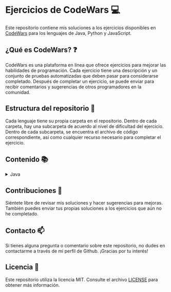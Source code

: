# Ejercicios de CodeWars :computer:

Este repositorio contiene mis soluciones a los ejercicios disponibles en [CodeWars](https://www.codewars.com) para los
lenguajes de Java, Python y JavaScript.

## ¿Qué es CodeWars? :question:

CodeWars es una plataforma en línea que ofrece ejercicios para mejorar las habilidades de programación. Cada ejercicio
tiene una descripción y un conjunto de pruebas automatizadas que deben pasar para considerarse completado. Después de
completar un ejercicio, se puede enviar para recibir comentarios y sugerencias de otros programadores en la comunidad.

## Estructura del repositorio :file_folder:

Cada lenguaje tiene su propia carpeta en el repositorio. Dentro de cada carpeta, hay una subcarpeta de acuerdo al nivel
de dificultad del ejercicio. Dentro de cada subcarpeta, se encuentra el archivo de código correspondiente, así como
cualquier recurso necesario para completar el ejercicio.

## Contenido :books:

<details>
  <summary>Java</summary>
  <ul>
    <details>
      <summary>8 kyu</summary>
      <ol type="1">
        <li><a href="/src/main/java/kyu8/Quadrant.java">Quadrants</a></li>
        <li><a href="/src/main/java/kyu8/QuarterOfTheYear.java">Quarter of the year</a></li>
        <li><a href="/src/main/java/kyu8/WolvesAndSheep.java">A wolf in sheep's clothing</a></li>
        <li><a href="/src/main/java/kyu8/TotalPoints.java">Total amount of points</a></li>
        <li><a href="/src/main/java/kyu8/Pillars.java">Pillars</a></li>
        <li><a href="/src/main/java/kyu8/TwiceAsOld.java">Twice as old</a></li>
        <li><a href="/src/main/java/kyu8/SumOfDifferencesInArray.java">Sum of differences in array</a></li>
        <li><a href="/src/main/java/kyu8/JustCountSheep.java">If you can't sleep, just count sheep!!</a></li>
        <li><a href="/src/main/java/kyu8/AreaOrPerimeter.java">Area or Perimeter</a></li>
        <li><a href="/src/main/java/kyu8/CatYearsDogYears.java">Cat years, Dog years</a></li>
        <li><a href="/src/main/java/kyu8/ReversedSequence.java">Reversed sequence</a></li>
        <li><a href="/src/main/java/kyu8/TheFeastOfManyBeasts.java">The Feast of Many Beasts</a></li>
        <li><a href="/src/main/java/kyu8/MultiplicationTableForNumber.java">Multiplication table for number</a></li>
        <li><a href="/src/main/java/kyu8/DayOfWeek.java">Return the day</a></li>
        <li><a href="/src/main/java/kyu8/CenturyFromYear.java">Century From Year</a></li>
        <li><a href="/src/main/java/kyu8/SimpleMultiplication.java">Simple multiplication</a></li>
        <li><a href="/src/main/java/kyu8/SortMyTextbooks.java">Sort My Textbooks</a></li>
        <li><a href="/src/main/java/kyu8/InvertValues.java">Invert values</a></li>
        <li><a href="/src/main/java/kyu8/WillThereBeEnoughSpace.java">Will there be enough space?</a></li>
        <li><a href="/src/main/java/kyu8/IsHeGonnaSurvive.java">Is he gonna survive?</a></li>
        <li><a href="/src/main/java/kyu8/SwitchItUp.java">Switch it Up!</a></li>
        <li><a href="/src/main/java/kyu8/FindThePosition.java">Find the position!</a></li>
        <li><a href="/src/main/java/kyu8/WillYouMakeIt.java">Will you make it?</a></li>
        <li><a href="/src/main/java/kyu8/ArrayPlusArray.java">Array plus array</a></li>
        <li><a href="/src/main/java/kyu8/AllStarCodeChallenge.java">All Star Code Challenge </a></li>
        <li><a href="/src/main/java/kyu8/TrafficLights.java">Traffic light</a></li>
        <li><a href="/src/main/java/kyu8/ReduceButGrow.java">Reduce but Grow</a></li>
        <li><a href="/src/main/java/kyu8/SumMixedArray.java">Sum Mixed Array</a></li>
        <li><a href="/src/main/java/kyu8/RemoveStringSpaces.java">Remove String Spaces</a></li>
        <li><a href="/src/main/java/kyu8/ConvertAStringToAnArray.java">Convert a string to an array</a></li>
        <li><a href="/src/main/java/kyu8/CalculateAverage.java">Calculate average</a></li>
        <li><a href="/src/main/java/kyu8/StringRepeat.java">String repeat</a></li>
        <li><a href="/src/main/java/kyu8/MakeUpperCase.java">Make UpperCase</a></li>
        <li><a href="/src/main/java/kyu8/LostWithoutAMap.java">Lost Without a Map</a></li>
        <li><a href="/src/main/java/kyu8/FakeBinary.java">Fake Binary</a></li>
        <li><a href="/src/main/java/kyu8/AbbreviateATwoWordName.java">Abbreviate a Two Word Name</a></li>
        <li><a href="/src/main/java/kyu8/FindMaximumAndMinimumValuesOfAList.java">Find Maximum and Minimum Values of a List</a></li>
        <li><a href="/src/main/java/kyu8/SumOfPositive.java">Sum of positive</a></li>
        <li><a href="/src/main/java/kyu8/RemoveExclamationMarks.java">Remove exclamation marks</a></li>
        <li><a href="/src/main/java/kyu8/YouOnlyNeedOne.java">You only need one</a></li>
        <li><a href="/src/main/java/kyu8/BasicMathematicalOperations.java">Basic Mathematical Operations</a></li>
        <li><a href="/src/main/java/kyu8/NoZerosForHeros.java">No zeros for heros</a></li>
        <li><a href="/src/main/java/kyu8/OppositeNumber.java">Opposite number</a></li>
        <li><a href="/src/main/java/kyu8/DoubleChar.java">Double Char</a></li>
        <li><a href="/src/main/java/kyu8/CountTheMonkeys.java">Count the Monkeys!</a></li>
        <li><a href="/src/main/java/kyu8/RemoveFirstAndLastCharacter.java">Remove First and Last Character</a></li>
        <li><a href="/src/main/java/kyu8/SumWithoutHighestAndLowestNumber.java">Sum without highest and lowest number</a></li>
        <li><a href="/src/main/java/kyu8/CountOfPositivesSumOfNegatives.java">Count of positives / sum of negatives</a></li>
        <li><a href="/src/main/java/kyu8/DidSheSayHallo.java">Did she say hallo?</a></li>
        <li><a href="/src/main/java/kyu8/MessiGoalsFunction.java">Grasshopper - Messi goals function</a></li>
        <li><a href="/src/main/java/kyu8/HowGoodAreYouReally.java">How good are you really?</a></li>
        <li><a href="/src/main/java/kyu8/FilteringEvenNumbers.java">Filtering even numbers (Bug Fixes)</a></li>
        <li><a href="/src/main/java/kyu8/GrasshopperSummation.java">Grasshopper - Summation</a></li>
        <li><a href="/src/main/java/kyu8/GrasshopperBasicFunctionFixer.java">Grasshopper - Basic Function Fixer</a></li>
        <li><a href="/src/main/java/kyu8/GrasshopperMessiGoals.java">Grasshopper - Messi Goals</a></li>
        <li><a href="/src/main/java/kyu8/GrasshopperDebugSayHello.java">Grasshopper - Debug sayHello</a></li>
        <li><a href="/src/main/java/kyu8/ThirdAngleOfATriangle.java">Third Angle of a Triangle</a></li>
        <li><a href="/src/main/java/kyu8/PythagoreanTriple.java">Pythagorean Triple</a></li>
        <li><a href="/src/main/java/kyu8/GrasshopperGradeBook.java">Grasshopper - Grade book</a></li>
        <li><a href="/src/main/java/kyu8/AlternatingCase.java">Alternating Case</a></li>
        <li><a href="/src/main/java/kyu8/ClassicHelloWorld.java">Classic Hello World</a></li>
        <li><a href="/src/main/java/kyu8/ReversedStrings.java">Reversed Strings</a></li>
        <li><a href="/src/main/java/kyu8/ConvertANumberToAString.java">Convert a Number to a String</a></li>
        <li><a href="/src/main/java/kyu8/ConvertAStringToANumber.java">Convert a String to a Number</a></li>
        <li><a href="/src/main/java/kyu8/GrasshopperPersonalizedMessage.java">Grasshopper - Personalized Message</a></li>
        <li><a href="/src/main/java/kyu8/ReturningStrings.java">Returning Strings</a></li>
        <li><a href="/src/main/java/kyu8/VowelRemover.java">Vowel remover</a></li>
        <li><a href="/src/main/java/kyu8/WelcomeToTheCity.java">Welcome to the City</a></li>
        <li><a href="/src/main/java/kyu8/AreYouPlayingBanjo.java">Are You Playing Banjo?</a></li>
        <li><a href="/src/main/java/kyu8/WellOfIdeasEasyVersion.java">Well of Ideas - Easy Version</a></li>
        <li><a href="/src/main/java/kyu8/TheWideMouthedFrog.java">The Wide-Mouthed frog!</a></li>
        <li><a href="/src/main/java/kyu8/SortAndStar.java">Sort and Star</a></li>
        <li><a href="/src/main/java/kyu8/CorrectTheMistakesOfTheCharacterRecognitionSoftware.java">Correct the mistakes of the character recognition software</a></li>
        <li><a href="/src/main/java/kyu8/ConvertABooleanToAString.java">Convert a Boolean to a String</a></li>
        <li><a href="/src/main/java/kyu8/SentenceSmash.java">Sentence Smash</a></li>
        <li><a href="/src/main/java/kyu8/DNAToRNAConversion.java">DNA to RNA Conversion</a></li>
        <li><a href="/src/main/java/kyu8/AStrangeTripToTheMarket.java">A Strange Trip to the Market</a></li>
        <li><a href="/src/main/java/kyu8/RemoveTheTime.java">Remove the time</a></li>
        <li><a href="/src/main/java/kyu8/ArrayMean.java">Grasshopper - Array Mean</a></li>
        <li><a href="/src/main/java/kyu8/SquareNSum.java">Square(n) Sum</a></li>
        <li><a href="/src/main/java/kyu8/LarioAndMuigiPipeProblem.java">Lario and Muigi Pipe Problem</a></li>
        <li><a href="/src/main/java/kyu8/DuckDuckGoose.java">Duck Duck Goose</a></li>
        <li><a href="/src/main/java/kyu8/RemovingElements.java">Removing Elements</a></li>
        <li><a href="/src/main/java/kyu8/VolumeOfACuboid.java">Volume of a Cuboid</a></li>
        <li><a href="/src/main/java/kyu8/SurfaceAreaAndVolumeOfABox.java">Surface Area and Volume of a Box</a></li>
        <li><a href="/src/main/java/kyu8/TheTernaryOperator.java">The Ternary Operator</a></li>
        <li><a href="/src/main/java/kyu8/NameMe.java">This is a problem</a></li>
        <li><a href="/src/main/java/kyu8/SaleHotdogs.java">if..else and ternary operator</a></li>
        <li><a href="/src/main/java/kyu8/BlueAndRedMarbles.java">Blue and red marbles</a></li>
        <li><a href="/src/main/java/kyu8/AreaOfASquare.java">Area of a Square</a></li>
        <li><a href="/src/main/java/kyu8/SquashTheBugsNotThedogs.java">Squash the bugs, not the dogs!</a></li>
        <li><a href="/src/main/java/kyu8/SumSmallNumbers.java">A + B</a></li>
        <li><a href="/src/main/java/kyu8/Multiply.java">Multiply</a></li>
        <li><a href="/src/main/java/kyu8/Swapper.java">Swap Values</a></li>
        <li><a href="/src/main/java/kyu8/HowDoICompareNumbers.java">How do I compare numbers?</a></li>
        <li><a href="/src/main/java/kyu8/IsItADigit.java">is it a digit?</a></li>
        <li><a href="/src/main/java/kyu8/SimpleValidationOfAUsernameWithRegex.java">Simple validation of a username with regex</a></li>
        <li><a href="/src/main/java/kyu8/EvenOrOdd.java">Even or Odd</a></li>
        <li><a href="/src/main/java/kyu8/KeepHydrated.java">Keep Hydrated!</a></li>
        <li><a href="/src/main/java/kyu8/CheckForFactor.java">Check for factor</a></li>
        <li><a href="/src/main/java/kyu8/DutyFree.java">Duty Free</a></li>
        <li><a href="/src/main/java/kyu8/PowersOfTwo.java">Powers of 2</a></li>
        <li><a href="/src/main/java/kyu8/IsYourPeriodLate.java">Is your period late?</a></li>
        <li><a href="/src/main/java/kyu8/Ship.java">Object Oriented Piracy</a></li>
        <li><a href="/src/main/java/kyu8/Ghost.java">Color Ghost</a></li>
        <li><a href="/src/main/java/kyu8/God.java">Basic subclasses - Adam and Eve</a></li>
        <li><a href="/src/main/java/kyu8/Cube.java">Playing with cubes I</a></li>
        <li><a href="/src/main/java/kyu8/HQ.java">HQ9+</a></li>
        <li><a href="/src/main/java/kyu8/DifferenceOfVolumesOfCuboids.java">Difference of Volumes of Cuboids</a></li>
        <li><a href="/src/main/java/kyu8/ReplaceAllVowelToExclamationMarkInTheSentence.java">Replace all vowel to exclamation mark in the sentence</a></li>
        <li><a href="/src/main/java/kyu8/IsItEven.java">Is it even?</a></li>
        <li><a href="/src/main/java/kyu8/CalculateBMI.java">Calculate BMI</a></li>
        <li><a href="/src/main/java/kyu8/LeonardoDicaprioAndOscars.java">Leonardo Dicaprio and Oscars</a></li>
        <li><a href="/src/main/java/kyu8/ReturnNegative.java">Return Negative</a></li>
        <li><a href="/src/main/java/kyu8/SchoolPaperwork.java">School Paperwork</a></li>
        <li><a href="/src/main/java/kyu8/Cockroach.java">Cockroach</a></li>
        <li><a href="/src/main/java/kyu8/FormattingDecimalPlaces.java">Formatting decimal places</a></li>
        <li><a href="/src/main/java/kyu8/ParseNiceIntFromCharProblem.java">Parse nice int from char problem</a></li>
        <li><a href="/src/main/java/kyu8/SumOfMultiples.java">Sum of Multiples</a></li>
        <li><a href="/src/main/java/kyu8/SumOfMultiples.java">Rock Paper Scissors!</a></li>
        <li><a href="/src/main/java/kyu8/HelloWorld.java">Hello World</a></li>
        <li><a href="/src/main/java/kyu8/SquaringAnArgument.java">Squaring an argument</a></li>
        <li><a href="/src/main/java/kyu8/SleighAuthentication.java">Sleigh Authentication</a></li>
        <li><a href="/src/main/java/kyu8/KataExampleTwist.java">Kata Example Twist</a></li>
        <li><a href="/src/main/java/kyu8/ConvertBooleanValuesToStringsYesOrNo.java">Convert boolean values to strings Yes or No</a></li>
        <li><a href="/src/main/java/kyu8/SumArrays.java">Sum Arrays</a></li>
        <li><a href="/src/main/java/kyu8/YouCannotCodeUnderPressure.java">You Can't Code Under Pressure</a></li>
        <li><a href="/src/main/java/kyu8/TakeTheFirstNElements.java">Take the First N Elements</a></li>
        <li><a href="/src/main/java/kyu8/TrueForAll.java">True for All</a></li>
        <li><a href="/src/main/java/kyu8/Plural.java">Plural</a></li>
        <li><a href="/src/main/java/kyu8/OppositesAttract.java">Opposites Attract</a></li>
        <li><a href="/src/main/java/kyu8/CountingSheep.java">Counting sheep</a></li>
        <li><a href="/src/main/java/kyu8/ConvertNumberToReversedArrayOfDigits.java">Convert number to reversed array of digits</a></li>
        <li><a href="/src/main/java/kyu8/FindTheSmallestIntegerInTheArray.java">Find the smallest integer in the array</a></li>
        <li><a href="/src/main/java/kyu8/GetCharacterFromASCIIValue.java">get character from ASCII Value</a></li>
        <li><a href="/src/main/java/kyu8/WhatIsBetween.java">What is between?</a></li>
        <li><a href="/src/main/java/kyu8/MergingSortedIntegerArrays.java">Merging sorted integer arrays (without duplicates)</a></li>
        <li><a href="/src/main/java/kyu8/CountByX.java">Count by X</a></li>
        <li><a href="/src/main/java/kyu8/TerminalGameMoveFunction.java">Terminal game move function</a></li>
        <li><a href="/src/main/java/kyu8/Welcome.java">Welcome</a></li>
        <li><a href="/src/main/java/kyu8/PrintingArrayElementsWithCommaDelimiters.java">Printing Array elements with Comma delimiters</a></li>
        <li><a href="/src/main/java/kyu8/RemoveNExclamationMarksInTheSentenceFromLeftToRight.java">Remove n exclamation marks in the sentence from left to right</a></li>
        <li><a href="/src/main/java/kyu8/MultipleOfIndex.java">Multiple of index</a></li>
        <li><a href="/src/main/java/kyu8/SetAlarm.java">Set Alarm</a></li>
        <li><a href="/src/main/java/kyu8/ANeedleInTheHaystack.java">A Needle in the Haystack</a></li>
        <li><a href="/src/main/java/kyu8/XOR.java">Exclusive "or" (xor) Logical Operator</a></li>
        <li><a href="/src/main/java/kyu8/FindTheFirstNonConsecutiveNumber.java">Find the first non-consecutive number</a></li>
        <li><a href="/src/main/java/kyu8/Clock.java">Clock</a></li>
        <li><a href="/src/main/java/kyu8/FuelCalculatorTotalCost.java">Fuel Calculator: Total Cost</a></li>
        <li><a href="/src/main/java/kyu8/StringTemplates.java">String Templates</a></li>
        <li><a href="/src/main/java/kyu8/ReversedWords.java">Reversed Words</a></li>
        <li><a href="/src/main/java/kyu8/KeepUpTheHoop.java">Keep up the hoop</a></li>
        <li><a href="/src/main/java/kyu8/TipCalculator.java">Tip Calculator</a></li>
        <li><a href="/src/main/java/kyu8/IsItANumber.java">Is it a number?</a></li>
        <li><a href="/src/main/java/kyu8/StringyStrings.java">Stringy Strings</a></li>
        <li><a href="/src/main/java/kyu8/ILoveYouALittleALotPassionatelyNotAtAll.java">I love you, a little , a lot, passionately ... not at all</a></li>
        <li><a href="/src/main/java/kyu8/GetTheMeanOfAnArray.java">Get the mean of an array</a></li>
        <li><a href="/src/main/java/kyu8/MyHeadIsAtTheWrongEnd.java">My head is at the wrong end!</a></li>
        <li><a href="/src/main/java/kyu8/UnfinishedLoop.java">Unfinished Loop</a></li>
        <li><a href="/src/main/java/kyu8/JennysSecretMessage.java">Jenny's secret message</a></li>
        <li><a href="/src/main/java/kyu8/PushAnObjectIntoArray.java">Push a hash/an object into array</a></li>
        <li><a href="/src/main/java/kyu8/BasicVariableAssignment.java">Basic variable assignment</a></li>
        <li><a href="/src/main/java/kyu8/DoIGetABonus.java">Do I get a bonus?</a></li>
        <li><a href="/src/main/java/kyu8/IsNDivisibleByXAndY.java">Is n divisible by x and y?</a></li>
        <li><a href="/src/main/java/kyu8/UnexpectedParsing.java">Unexpected parsing</a></li>
        <li><a href="/src/main/java/kyu8/CountOddNumbersBelowN.java">Count Odd Numbers below n</a></li>
        <li><a href="/src/main/java/kyu8/GetNthEvenNumber.java">Get Nth Even Number</a></li>
        <li><a href="/src/main/java/kyu8/StaticElectrickery.java">Static electrickery</a></li>
        <li><a href="/src/main/java/kyu8/ReplaceAllDots.java">Replace all dots</a></li>
        <li><a href="/src/main/java/kyu8/GhostCode.java">Ghost code</a></li>
        <li><a href="/src/main/java/kyu8/HowManyStairsWillSuzukiClimbIn20Years.java">How many stairs will Suzuki climb in 20 years?</a></li>
        <li><a href="/src/main/java/kyu8/DebugCelsiusConverter.java">Debug Celsius Converter</a></li>
        <li><a href="/src/main/java/kyu8/TripleTrouble.java">Triple Trouble</a></li>
        <li><a href="/src/main/java/kyu8/MilesPerGallonToKilometersPerLiter.java">Miles per gallon to kilometers per liter</a></li>
        <li><a href="/src/main/java/kyu8/ToSquareOrNotToSquare.java">To square(root) or not to square(root)</a></li>
        <li><a href="/src/main/java/kyu8/FindNumbersWhichAreDivisibleByGivenNumber.java">Find numbers which are divisible by given number</a></li>
        <li><a href="/src/main/java/kyu8/IndexOfAnElementInAnArray.java">Index of an element in an array</a></li>
        <li><a href="/src/main/java/kyu8/EasyLogs.java">Easy logs</a></li>
        <li><a href="/src/main/java/kyu8/BinToDecimal.java">Bin to Decimal</a></li>
        <li><a href="/src/main/java/kyu8/HexToDecimal.java">Hex to Decimal</a></li>
        <li><a href="/src/main/java/kyu8/ConvertToBinary.java">Convert to Binary</a></li>
        <li><a href="/src/main/java/kyu8/SmallestUnusedID.java">Smallest unused ID</a></li>
        <li><a href="/src/main/java/kyu8/WilsonPrime.java">Wilson primes</a></li>
        <li><a href="/src/main/java/kyu8/CountingCharacters.java">Counting Characters</a></li>
        <li><a href="/src/main/java/kyu8/NameOnBillboard.java">Name on billboard</a></li>
        <li><a href="/src/main/java/kyu8/AgeRangeCompatibilityEquation.java">Age Range Compatibility Equation</a></li>
        <li><a href="/src/main/java/kyu8/FindMultiplesOfANumber.java">Find Multiples of a Number</a></li>
        <li><a href="/src/main/java/kyu8/FindTheIntegral.java">Find the Integral</a></li>
        <li><a href="/src/main/java/kyu8/FindTheSlope.java">Find the Slope</a></li>
        <li><a href="/src/main/java/kyu8/TransportationOnVacation.java">Transportation on vacation</a></li>
        <li><a href="/src/main/java/kyu8/Polygon.java">Circles in Polygons</a></li>
        <li><a href="/src/main/java/kyu8/CompareWithinMargin.java">Compare within margin</a></li>
        <li><a href="/src/main/java/kyu8/HowOldWillIBeIn2099.java">How old will I be in 2099?</a></li>
        <li><a href="/src/main/java/kyu8/DetermineOffspringSexBasedOnGenesXXAndXYChromosomes.java">Determine offspring sex based on genes XX and XY chromosomes</a></li>
        <li><a href="/src/main/java/kyu8/LocalizeTheBarycenterOfATriangle.java">Localize The Barycenter of a Triangle</a></li>
        <li><a href="/src/main/java/kyu8/NeverVisitA.java">Never visit a</a></li>
        <li><a href="/src/main/java/kyu8/PointsOfReflection.java">Points of Reflection</a></li>
        <li><a href="/src/main/java/kyu8/CollatzConjecture.java">Collatz Conjecture</a></li>
        <li><a href="/src/main/java/kyu8/FindNearestSquareNumber.java">Find Nearest square number</a></li>
        <li><a href="/src/main/java/kyu8/GetPlanetNameByID.java">Get Planet Name By ID</a></li>
        <li><a href="/src/main/java/kyu8/SharkPontoon.java">Shark Pontoon</a></li>
        <li><a href="/src/main/java/kyu8/GravityFlip.java">Gravity Flip</a></li>
        <li><a href="/src/main/java/kyu8/UpAndDownTheStringGrows.java">Up and down, the string grows</a></li>
        <li><a href="/src/main/java/kyu8/Codewarrior.java">Codewarrior</a></li>
        <li><a href="/src/main/java/kyu8/StringCombiner.java">Grasshopper - Combine strings</a></li>
        <li><a href="/src/main/java/kyu8/RemoveDuplicatesFromList.java">Remove duplicates from list</a></li>
        <li><a href="/src/main/java/kyu8/TerminalGameCombatFunction.java">Grasshopper - Terminal game combat function</a></li>
        <li><a href="/src/main/java/kyu8/Grader.java">Grader</a></li>
        <li><a href="/src/main/java/kyu8/RemoveAllExclamationMarksFromSentence.java">Remove all exclamation marks from sentence but ensure a exclamation mark at the end of string</a></li>
        <li><a href="/src/main/java/kyu8/MultiplyTheNumber.java">Multiply the number</a></li>
        <li><a href="/src/main/java/kyu8/StringCleaning.java">String cleaning</a></li>
        <li><a href="/src/main/java/kyu8/GrasshopperTerminalGame.java">Grasshopper - Terminal Game 1</a></li>
        <li><a href="/src/main/java/kyu8/Collinearity.java">Collinearity</a></li>
        <li><a href="/src/main/java/kyu8/CSVRepresentationOfArray.java">CSV representation of array</a></li>
        <li><a href="/src/main/java/kyu8/ShortLongShort.java">Short Long Short</a></li>
        <li><a href="/src/main/java/kyu8/TheIfFunction.java">The If Function</a></li>
        <li><a href="/src/main/java/kyu8/GenerateRangeOfIntegers.java">Generate Range Of Integers</a></li>
        <li><a href="/src/main/java/kyu8/IsTheStringUppercase.java">Is the String Uppercase</a></li>
        <li><a href="/src/main/java/kyu8/PriceOfMangoes.java">Price Of Mangoes</a></li>
        <li><a href="/src/main/java/kyu8/StudentsFinalGrade.java">Students Final Grade</a></li>
        <li><a href="/src/main/java/kyu8/FloatingPointComparison.java">Floating point comparison</a></li>
        <li><a href="/src/main/java/kyu8/FindOutWhetherTheShapeIsACube.java">Find Out Whether The Shape Is A Cube</a></li>
        <li><a href="/src/main/java/kyu8/PlayingWithCubesII.java">Playing With Cubes II</a></li>
        <li><a href="/src/main/java/kyu8/ClosestElevator.java">Closest Elevator</a></li>
        <li><a href="/src/main/java/kyu8/ExpressionsMatter.java">Expressions Matter</a></li>
        <li><a href="/src/main/java/kyu8/FindTheForceOfGravityBetweenTwoObjects.java">Find The Force Of Gravity Between Two Objects</a></li>
        <li><a href="/src/main/java/kyu8/AddLength.java">Add Length</a></li>
        <li><a href="/src/main/java/kyu8/IfElseSyntaxDebug.java">Grasshopper - If/else syntax debug</a></li>
        <li><a href="/src/main/java/kyu8/DrawStairs.java">Draw Stairs</a></li>
        <li><a href="/src/main/java/kyu8/DrinkAbout.java">Drink About</a></li>
        <li><a href="/src/main/java/kyu8/MakingSixToast.java">BASIC: Making Six Toast</a></li>
        <li><a href="/src/main/java/kyu8/SumTheStrings.java">Sum The Strings</a></li>
        <li><a href="/src/main/java/kyu8/UsdCny.java">USD CNY</a></li>
      </ol>
    </details>
    <details>
      <summary>7 kyu</summary>
      <ol type="1">
        <li><a href="/src/main/java/kyu7/DotCalculator.java">Dot Calculator</a></li>
        <li><a href="/src/main/java/kyu7/Last.java">Last</a></li>
        <li><a href="/src/main/java/kyu7/FunWithListsLength.java">Fun with lists: length</a></li>
        <li><a href="/src/main/java/kyu7/UnluckyDays.java">Unlucky Days</a></li>
        <li><a href="/src/main/java/kyu7/LeapYears.java">Leap Years</a></li>
        <li><a href="/src/main/java/kyu7/AgeIndays.java">Age in days</a></li>
        <li><a href="/src/main/java/kyu7/SumOfOddNumbers.java">Sum of odd numbers</a></li>
        <li><a href="/src/main/java/kyu7/SortArrays.java">Sort arrays</a></li>
        <li><a href="/src/main/java/kyu7/SortTheGiftCode.java">Sort the Gift Code</a></li>
        <li><a href="/src/main/java/kyu7/WithoutTheLetterE.java">Without the letter E</a></li>
        <li><a href="/src/main/java/kyu7/GetTheMiddleCharacter.java">Get the Middle Character</a></li>
        <li><a href="/src/main/java/kyu7/Ch4113ng3.java">Ch4113ng3</a></li>
        <li><a href="/src/main/java/kyu7/RemoveDuplicateWords.java">Remove duplicate words</a></li>
        <li><a href="/src/main/java/kyu7/FindTheIndexOfTheSecondOccurrenceOfALetterInAString.java">Find the index of the second occurrence of a letter in a string</a></li>
        <li><a href="/src/main/java/kyu7/SimpleRemoveDuplicates.java">Simple remove duplicates</a></li>
        <li><a href="/src/main/java/kyu7/SortedYesNoHow.java">Sorted? yes? no? how?</a></li>
        <li><a href="/src/main/java/kyu7/OddEvenStringSort.java">Odd-Even String Sort</a></li>
        <li><a href="/src/main/java/kyu7/HowManyArguments.java">How many arguments</a></li>
        <li><a href="/src/main/java/kyu7/LengthAndTwoValues.java">Length and two values</a></li>
        <li><a href="/src/main/java/kyu7/Null.java">Null</a></li>
        <li><a href="/src/main/java/kyu7/LastSurvivor.java">Last Survivor</a></li>
        <li><a href="/src/main/java/kyu7/DoubleValueEveryNextCall.java">Double value every next call</a></li>
        <li><a href="/src/main/java/kyu7/FourSeven.java">Four/Seven</a></li>
        <li><a href="/src/main/java/kyu7/MaxMinArrays.java">Max-min arrays</a></li>
        <li><a href="/src/main/java/kyu7/IsItNegativeZero.java">Is It Negative Zero</a></li>
        <li><a href="/src/main/java/kyu7/PlusMinusCount.java">Plus - minus - plus - plus - ... - Count</a></li>
        <li><a href="/src/main/java/kyu7/SimpleLetterRemoval.java">Simple letter removal</a></li>
        <li><a href="/src/main/java/kyu7/SimpleStringReversal.java">Simple string reversal</a></li>
        <li><a href="/src/main/java/kyu7/PredictYourAge.java">Predict your age</a></li>
        <li><a href="/src/main/java/kyu7/RemoveConsecutiveDuplicateWords.java">Remove consecutive duplicate words</a></li>
        <li><a href="/src/main/java/kyu7/FixStringCase.java">Fix string case</a></li>
        <li><a href="/src/main/java/kyu7/SingleDigit.java">Single digit</a></li>
        <li><a href="/src/main/java/kyu7/ResponsibleDrinking.java">Responsible Drinking</a></li>
        <li><a href="/src/main/java/kyu7/Fixme1234.java">FIXME: 1, 2, 3, 4</a></li>
        <li><a href="/src/main/java/kyu7/AlternateCapitalization.java">Alternate capitalization</a></li>
        <li><a href="/src/main/java/kyu7/MostDigits.java">Most digits</a></li>
        <li><a href="/src/main/java/kyu7/CountConsonants.java">Count consonants</a></li>
        <li><a href="/src/main/java/kyu7/Covfefe.java">Covfefe</a></li>
        <li><a href="/src/main/java/kyu7/StringMerge.java">String Merge!</a></li>
        <li><a href="/src/main/java/kyu7/EliminateTheIntrudersBitManipulation.java">Eliminate the intruders! Bit manipulation</a></li>
        <li><a href="/src/main/java/kyu7/ReverseTheBitsInAnInteger.java">Reverse the bits in an integer</a></li>
        <li><a href="/src/main/java/kyu7/DeltaBits.java">Delta Bits</a></li>
        <li><a href="/src/main/java/kyu7/IsItAEightBitSignedNumber.java">is it a eight bit signed number?</a></li>
        <li><a href="/src/main/java/kyu7/LombokEncapsulation.java">Lombok Encapsulation</a></li>
        <li><a href="/src/main/java/kyu7/ConsecutiveLetters.java">Consecutive letters</a></li>
        <li><a href="/src/main/java/kyu7/CheckThreeAndTwo.java">Check three and two</a></li>
        <li><a href="/src/main/java/kyu7/FormTheMinimum.java">Form The Minimum</a></li>
        <li><a href="/src/main/java/kyu7/SortingTheOddway.java">Sorting the Odd way!</a></li>
        <li><a href="/src/main/java/kyu7/InspiringStrings.java">Inspiring Strings</a></li>
        <li><a href="/src/main/java/kyu7/DisagreeableAscii.java">Disagreeable ascii</a></li>
        <li><a href="/src/main/java/kyu7/FilterTheNumber.java">Filter the number</a></li>
        <li><a href="/src/main/java/kyu7/Switcheroo.java">Switcheroo</a></li>
        <li><a href="/src/main/java/kyu7/SplitInParts.java">Split In Parts</a></li>
        <li><a href="/src/main/java/kyu7/GreetMe.java">Greet Me</a></li>
        <li><a href="/src/main/java/kyu7/VowelCount.java">Vowel Count</a></li>
        <li><a href="/src/main/java/kyu7/HighestAndLowest.java">Highest and Lowest</a></li>
        <li><a href="/src/main/java/kyu7/AlphabetWar.java">Alphabet war</a></li>
        <li><a href="/src/main/java/kyu7/InsertDashes.java">Insert dashes</a></li>
        <li><a href="/src/main/java/kyu7/ReverseWords.java">Reverse words</a></li>
        <li><a href="/src/main/java/kyu7/CaffeineScript.java">Caffeine Script</a></li>
        <li><a href="/src/main/java/kyu7/KeypadHorror.java">Keypad horror</a></li>
        <li><a href="/src/main/java/kyu7/Backronym.java">makeBackronym</a></li>
        <li><a href="/src/main/java/kyu7/CharacterCounter.java">Character Counter</a></li>
        <li><a href="/src/main/java/kyu7/StringEndsWith.java">String ends with?</a></li>
        <li><a href="/src/main/java/kyu7/ShorterConcatReverseLonger.java">Shorter concat [reverse longer]</a></li>
        <li><a href="/src/main/java/kyu7/ScrabbleScore.java">Scrabble Score</a></li>
        <li><a href="/src/main/java/kyu7/ShiftLeft.java">Shift Left</a></li>
        <li><a href="/src/main/java/kyu7/BuildASquare.java">Build a square</a></li>
        <li><a href="/src/main/java/kyu7/SimpleStringCharacters.java">Simple string characters</a></li>
        <li><a href="/src/main/java/kyu7/PizzaPayments.java">Pizza Payments</a></li>
        <li><a href="/src/main/java/kyu7/IndexedCapitalization.java">Indexed capitalization</a></li>
        <li><a href="/src/main/java/kyu7/SurviveTheAttack.java">Survive the attack</a></li>
        <li><a href="/src/main/java/kyu7/AlphabeticalSequence.java">Alphabetical Sequence</a></li>
        <li><a href="/src/main/java/kyu7/HidePasswordFromJdbcUrl.java">Hide password from jdbc url</a></li>
        <li><a href="/src/main/java/kyu7/SumOfNumbersFrom0ToN.java">Sum of numbers from 0 to N</a></li>
        <li><a href="/src/main/java/kyu7/GetFullName.java">FIXME: Get Full Name</a></li>
        <li><a href="/src/main/java/kyu7/OddOrEven.java">Odd or Even?</a></li>
        <li><a href="/src/main/java/kyu7/WordValues.java">Word values</a></li>
        <li><a href="/src/main/java/kyu7/CatYearsDogYears.java">Cat Years, Dog Years (2)</a></li>
        <li><a href="/src/main/java/kyu7/Incrementer.java">Incrementer</a></li>
        <li><a href="/src/main/java/kyu7/SumOfCubes.java">Sum of Cubes</a></li>
        <li><a href="/src/main/java/kyu7/HoursToSeconds.java">FIXME: Hours to Seconds</a></li>
        <li><a href="/src/main/java/kyu7/ReverseLetter.java">Reverse Letter</a></li>
        <li><a href="/src/main/java/kyu7/DifferenceBetweenYears.java">Difference between years</a></li>
        <li><a href="/src/main/java/kyu7/ShortestWord.java">Shortest Word</a></li>
        <li><a href="/src/main/java/kyu7/SimpleBeadsCount.java">Simple beads count</a></li>
        <li><a href="/src/main/java/kyu7/TidyNumber.java">Tidy Number</a></li>
        <li><a href="/src/main/java/kyu7/SpecialNumber.java">Special Number</a></li>
        <li><a href="/src/main/java/kyu7/MeanVsMedian.java">Mean vs. Median</a></li>
        <li><a href="/src/main/java/kyu7/NumberOfDecimalDigits.java">Number of Decimal Digits</a></li>
        <li><a href="/src/main/java/kyu7/DebugSumOfDigitsOfANumber.java">Debug Sum of Digits of a Number</a></li>
        <li><a href="/src/main/java/kyu7/LetsSplitThisJoint.java">FIXME: Let's split this joint</a></li>
        <li><a href="/src/main/java/kyu7/DigitsExplosion.java">Digits explosion</a></li>
        <li><a href="/src/main/java/kyu7/TwoNumbersArePositive.java">Two numbers are positive</a></li>
        <li><a href="/src/main/java/kyu7/AnagramDetection.java">Anagram Detection</a></li>
        <li><a href="/src/main/java/kyu7/RemoveAllExclamationMarksFromTheEndOfWords.java">Remove all exclamation marks from the end of words</a></li>
        <li><a href="/src/main/java/kyu7/MoveAllExclamationMarksToTheEndOfTheSentence.java">Move all exclamation marks to the end of the sentence</a></li>
        <li><a href="/src/main/java/kyu7/SimpleEviternityNumbers.java">Simple eviternity numbers</a></li>
        <li><a href="/src/main/java/kyu7/Factorial.java">Factorial</a></li>
        <li><a href="/src/main/java/kyu7/FindMinAndMax.java">Find min and max</a></li>
        <li><a href="/src/main/java/kyu7/DescribeAList.java">Describe a list</a></li>
        <li><a href="/src/main/java/kyu7/AlternateCase.java">Alternate case</a></li>
        <li><a href="/src/main/java/kyu7/SumAListButIgnoreAnyDuplicates.java">Sum a list but ignore any duplicates</a></li>
        <li><a href="/src/main/java/kyu7/Fibonacci.java">Fibonacci</a></li>
        <li><a href="/src/main/java/kyu7/Vaporcode.java">Vaporcode</a></li>
        <li><a href="/src/main/java/kyu7/TheOfficeOneOuted.java">The Office I - Outed</a></li>
        <li><a href="/src/main/java/kyu7/RockPaperScissorsLizardSpock.java">Rock Paper Scissors Lizard Spock</a></li>
        <li><a href="/src/main/java/kyu7/OrderedCountOfCharacters.java">Ordered Count of Characters</a></li>
        <li><a href="/src/main/java/kyu7/Song.java">What a "Classy" Song</a></li>
        <li><a href="/src/main/java/kyu7/Block.java">Building Blocks</a></li>
        <li><a href="/src/main/java/kyu7/Spacify.java">Spacify</a></li>
        <li><a href="/src/main/java/kyu7/ToLeetSpeak.java">ToLeetSpeak</a></li>
        <li><a href="/src/main/java/kyu7/SmallEnoughBeginner.java">Small enough? - Beginner</a></li>
        <li><a href="/src/main/java/kyu7/GameInput.java">WASD Movement</a></li>
        <li><a href="/src/main/java/kyu7/RegexpBasicsIsItALetter.java">Regexp Basics - is it a letter?</a></li>
        <li><a href="/src/main/java/kyu7/RegexpBasicsIsItAVowel.java">Regexp Basics - is it a vowel?</a></li>
        <li><a href="/src/main/java/kyu7/HeronsFormula.java">Heron's formula</a></li>
        <li><a href="/src/main/java/kyu7/BumpsInTheRoad.java">Bumps in the Road</a></li>
        <li><a href="/src/main/java/kyu7/Dictionary.java">Interactive Dictionary</a></li>
        <li><a href="/src/main/java/kyu7/PaulsMisery.java">Paul's Misery</a></li>
        <li><a href="/src/main/java/kyu7/SelectiveFearOfnumbers.java">Selective fear of numbers</a></li>
        <li><a href="/src/main/java/kyu7/WhatIsTheFlag.java">What is the flag?</a></li>
        <li><a href="/src/main/java/kyu7/MathPow.java">Math.pow?</a></li>
        <li><a href="/src/main/java/kyu7/PrinterErrors.java">Printer Errors</a></li>
        <li><a href="/src/main/java/kyu7/LuckyNumber.java">Lucky number</a></li>
        <li><a href="/src/main/java/kyu7/SquareEveryDigit.java">Square Every Digit</a></li>
        <li><a href="/src/main/java/kyu7/BasicCalculator.java">Basic Calculator</a></li>
        <li><a href="/src/main/java/kyu7/RegexValidatePinCode.java">Regex validate PIN code</a></li>
        <li><a href="/src/main/java/kyu7/ListFiltering.java">List Filtering</a></li>
        <li><a href="/src/main/java/kyu7/CompleteThePatternOne.java">Complete The Pattern #1</a></li>
        <li><a href="/src/main/java/kyu7/CompleteThePatternTwo.java">Complete The Pattern #2</a></li>
        <li><a href="/src/main/java/kyu7/NumberStarLadder.java">Number-Star ladder</a></li>
        <li><a href="/src/main/java/kyu7/LostNumberInNumberSequence.java">Lost number in number sequence</a></li>
        <li><a href="/src/main/java/kyu7/WhereIsTHB.java">Where is THB?</a></li>
        <li><a href="/src/main/java/kyu7/ChangingLetters.java">Changing letters</a></li>
        <li><a href="/src/main/java/kyu7/LunarMathematicsAddition.java">Lunar Mathematics: Addition</a></li>
        <li><a href="/src/main/java/kyu7/RowWeights.java">Row Weights</a></li>
        <li><a href="/src/main/java/kyu7/DisariumNumber.java">Disarium Number</a></li>
        <li><a href="/src/main/java/kyu7/SumOfTwoIntegers.java">Sum of Two Integers</a></li>
        <li><a href="/src/main/java/kyu7/MovesTen.java">Move 10</a></li>
        <li><a href="/src/main/java/kyu7/RegexpBasicsParsingPrices.java">Regexp basics - parsing prices</a></li>
        <li><a href="/src/main/java/kyu7/FormattingDecimalPlacesOne.java">Formatting decimal places #1</a></li>
        <li><a href="/src/main/java/kyu7/MaximumLengthDifference.java">Maximum Length Difference</a></li>
        <li><a href="/src/main/java/kyu7/TwoToOne.java">Two to One</a></li>
        <li><a href="/src/main/java/kyu7/CalculateMeanAndConcatenateString.java">Calculate mean and concatenate string</a></li>
        <li><a href="/src/main/java/kyu7/ZebulansNightmare.java">Zebulans Nightmare</a></li>
        <li><a href="/src/main/java/kyu7/Quicksum.java">Quicksum</a></li>
        <li><a href="/src/main/java/kyu7/ValidSpacing.java">Valid Spacing</a></li>
        <li><a href="/src/main/java/kyu7/AntiString.java">ANTISTRING</a></li>
        <li><a href="/src/main/java/kyu7/SuitcasePacking.java">Suitcase packing</a></li>
        <li><a href="/src/main/java/kyu7/UniqueStringCharacters.java">Unique string characters</a></li>
        <li><a href="/src/main/java/kyu7/StantonMeasure.java">Stanton measure</a></li>
        <li><a href="/src/main/java/kyu7/PossibilitiesArray.java">Possibilities Array</a></li>
        <li><a href="/src/main/java/kyu7/HowLongShouldYouCookThisFor.java">How long should you cook this for?</a></li>
        <li><a href="/src/main/java/kyu7/DecimalDecomposition.java">Decimal decomposition</a></li>
        <li><a href="/src/main/java/kyu7/HowLongShouldYouCookThisFor.java">How long should you cook this for?</a></li>
        <li><a href="/src/main/java/kyu7/SumOfNumbers.java">Beginner Series #3 Sum of Numbers</a></li>
        <li><a href="/src/main/java/kyu7/BasicsGeneratorsOne.java">Basics - Generators #1</a></li>
        <li><a href="/src/main/java/kyu7/MultiplicationGeneratorsTwo.java">Multiplication - Generators #2</a></li>
        <li><a href="/src/main/java/kyu7/AutomorphicNumber.java">Automorphic Number</a></li>
        <li><a href="/src/main/java/kyu7/JumpingNumber.java">Jumping Number</a></li>
        <li><a href="/src/main/java/kyu7/FoldingYourWayToTheMoon.java">Folding your way to the moon</a></li>
        <li><a href="/src/main/java/kyu7/ConvertingFromBase10To16.java">Converting from base 10 to 16</a></li>
        <li><a href="/src/main/java/kyu7/GrowthOfAPopulation.java">Growth of a Population</a></li>
        <li><a href="/src/main/java/kyu7/VeryEvenNumbers.java">Very Even Numbers</a></li>
        <li><a href="/src/main/java/kyu7/LargeSum.java">Large sum</a></li>
        <li><a href="/src/main/java/kyu7/DisemvowelTrolls.java">Disemvowel Trolls</a></li>
        <li><a href="/src/main/java/kyu7/AlternateSquareSum.java">Alternate Square Sum</a></li>
        <li><a href="/src/main/java/kyu7/DescendingOrder.java">Descending Order</a></li>
        <li><a href="/src/main/java/kyu7/ExesAndOhs.java">Exes and Ohs</a></li>
        <li><a href="/src/main/java/kyu7/Isograms.java">Isograms</a></li>
        <li><a href="/src/main/java/kyu7/FactorialWithException.java">Factorial</a></li>
        <li><a href="/src/main/java/kyu7/OverflowingWithJoy.java">Overflowing with joy</a></li>
        <li><a href="/src/main/java/kyu7/NameArrayCapping.java">Name Array Capping</a></li>
        <li><a href="/src/main/java/kyu7/ChineseZodiac.java">Chinese Zodiac</a></li>
        <li><a href="/src/main/java/kyu7/IsThisATriangle.java">Is this a triangle?</a></li>
        <li><a href="/src/main/java/kyu7/JadenCasingStrings.java">Jaden Casing Strings</a></li>
        <li><a href="/src/main/java/kyu7/LargestElements.java">Largest Elements</a></li>
        <li><a href="/src/main/java/kyu7/BatmanQuotes.java">Batman Quotes</a></li>
        <li><a href="/src/main/java/kyu7/YouAreASquare.java">You're a square!</a></li>
        <li><a href="/src/main/java/kyu7/ReturnTheFirstMMultiplesOfN.java">Return the first M multiples of N</a></li>
        <li><a href="/src/main/java/kyu7/ReverseANumber.java">Reverse a Number</a></li>
        <li><a href="/src/main/java/kyu7/MaxDiffEasy.java">max diff - easy</a></li>
        <li><a href="/src/main/java/kyu7/AreaOfACircle.java">Area of a Circle</a></li>
        <li><a href="/src/main/java/kyu7/FunctionalAddition.java">Functional Addition</a></li>
        <li><a href="/src/main/java/kyu7/PowerOfTwo.java">Power of two</a></li>
        <li><a href="/src/main/java/kyu7/PowersOfI.java">Powers of i</a></li>
        <li><a href="/src/main/java/kyu7/SmallestValueOfAnArray.java">Smallest value of an array</a></li>
        <li><a href="/src/main/java/kyu7/MoneyMoneyMoney.java">Money, Money, Money</a></li>
        <li><a href="/src/main/java/kyu7/ArithmeticProgression.java">Arithmetic progression</a></li>
        <li><a href="/src/main/java/kyu7/ArithmeticSequence.java">Arithmetic Sequence!</a></li>
        <li><a href="/src/main/java/kyu7/CWars.java">C.Wars</a></li>
        <li><a href="/src/main/java/kyu7/DoubleEveryOther.java">Double Every Other</a></li>
        <li><a href="/src/main/java/kyu7/IsNDivisibleBy.java">Is n divisible by</a></li>
        <li><a href="/src/main/java/kyu7/HelpTheFruitGuy.java">Help the Fruit Guy</a></li>
        <li><a href="/src/main/java/kyu7/CompleteThePattern4.java">Complete The Pattern #4</a></li>
        <li><a href="/src/main/java/kyu7/CompoundArray.java">Compound Array</a></li>
        <li><a href="/src/main/java/kyu7/Pandemia.java">Pandemia</a></li>
        <li><a href="/src/main/java/kyu7/PartialWordSearching.java">Partial Word Searching</a></li>
        <li><a href="/src/main/java/kyu7/SantasNaughtyList.java">Santa's Naughty List</a></li>
        <li><a href="/src/main/java/kyu7/ScoringTests.java">Scoring Tests</a></li>
        <li><a href="/src/main/java/kyu7/ComplementaryDNA.java">Complementary DNA</a></li>
        <li><a href="/src/main/java/kyu7/ConvertTimeToString.java">Convert Time to String</a></li>
        <li><a href="/src/main/java/kyu7/SumOfTheFirstNthTermOfSeries.java">Sum of the first nth term of Series</a></li>
        <li><a href="/src/main/java/kyu7/Testing123.java">Testing 1-2-3</a></li>
        <li><a href="/src/main/java/kyu7/FromAToZ.java">From A to Z</a></li>
        <li><a href="/src/main/java/kyu7/GCDSum.java">GCD sum</a></li>
        <li><a href="/src/main/java/kyu7/SpeedLimit.java">Speed Limit</a></li>
        <li><a href="/src/main/java/kyu7/SimpleStringReversalII.java">Simple string reversal II</a></li>
        <li><a href="/src/main/java/kyu7/ExcelSheetColumnNumbers.java">Excel sheet column numbers</a></li>
        <li><a href="/src/main/java/kyu7/FillTheHardDiskDrive.java">Computer problem series #1: Fill the Hard Disk Drive</a></li>
        <li><a href="/src/main/java/kyu7/Supernatural.java">Supernatural</a></li>
        <li><a href="/src/main/java/kyu7/YouCantCodeUnderPressure2.java">You Can't Code Under Pressure #2</a></li>
        <li><a href="/src/main/java/kyu7/CountTheDivisorsOfANumber.java">Count the divisors of a number</a></li>
        <li><a href="/src/main/java/kyu7/TheAlphabetProduct.java">The alphabet product</a></li>
        <li><a href="/src/main/java/kyu7/SwappingCards.java">Swapping Cards</a></li>
        <li><a href="/src/main/java/kyu7/BasicSequencePractice.java">Basic Sequence Practice</a></li>
        <li><a href="/src/main/java/kyu7/BrokenSequence.java">Broken sequence</a></li>
        <li><a href="/src/main/java/kyu7/PrisonBreak.java">Prison Break</a></li>
        <li><a href="/src/main/java/kyu7/WheresWally.java">Where's Wally</a></li>
        <li><a href="/src/main/java/kyu7/StringInterlacing.java">String interlacing</a></li>
        <li><a href="/src/main/java/kyu7/CompareStringsBySumOfChars.java">Compare Strings by Sum of Chars</a></li>
        <li><a href="/src/main/java/kyu7/CryptanalysisWordPatterns.java">Cryptanalysis Word Patterns</a></li>
        <li><a href="/src/main/java/kyu7/HerdingCats.java">Herding cats</a></li>
        <li><a href="/src/main/java/kyu7/Trigrams.java">Trigrams</a></li>
        <li><a href="/src/main/java/kyu7/IsItAHexadecimalNumber.java">Regexp Basics - is it a hexadecimal number?</a></li>
        <li><a href="/src/main/java/kyu7/TheHighestProfitWins.java">The highest profit wins</a></li>
        <li><a href="/src/main/java/kyu7/LongestVowelChain.java">Longest vowel chain</a></li>
        <li><a href="/src/main/java/kyu7/OrderingTheWords.java">Ordering the words</a></li>
        <li><a href="/src/main/java/kyu7/PasswordMaker.java">Password maker</a></li>
        <li><a href="/src/main/java/kyu7/FindScreenSize.java">Find Screen Size</a></li>
        <li><a href="/src/main/java/kyu7/MontyHallProblem.java">Monty Hall Problem</a></li>
        <li><a href="/src/main/java/kyu7/Recursion101.java">Recursion 101</a></li>
        <li><a href="/src/main/java/kyu7/BinaryAddition.java">Binary Addition</a></li>
        <li><a href="/src/main/java/kyu7/Mumbling.java">Mumbling</a></li>
        <li><a href="/src/main/java/kyu7/BinaryScore.java">Binary scORe</a></li>
        <li><a href="/src/main/java/kyu7/HowManyUrinalsAreFree.java">How many urinals are free?</a></li>
        <li><a href="/src/main/java/kyu7/FusionChamberShutdown.java">Fusion Chamber Shutdown</a></li>
        <li><a href="/src/main/java/kyu7/NicknameGenerator.java">Nickname Generator</a></li>
        <li><a href="/src/main/java/kyu7/MysteryColorAnalyzerImpl.java">Mystery Colors</a></li>
        <li><a href="/src/main/java/kyu7/BullsAndCows.java">Bulls and Cows</a></li>
        <li><a href="/src/main/java/kyu7/HarvestFestival.java">Harvest Festival</a></li>
        <li><a href="/src/main/java/kyu7/HowManyConsecutiveNumbersAreNeeded.java">How many consecutive numbers are needed?</a></li>
        <li><a href="/src/main/java/kyu7/LargestPairSumInArray.java">Largest pair sum in array</a></li>
        <li><a href="/src/main/java/kyu7/IntegerPrimitiveDataTypes.java">Integer Primitive Data Types</a></li>
        <li><a href="/src/main/java/kyu7/PreviousMultipleOfThree.java">Previous multiple of three</a></li>
        <li><a href="/src/main/java/kyu7/RoundUpToTheNextMultipleOf5.java">Round up to the next multiple of 5</a></li>
        <li><a href="/src/main/java/kyu7/HappyBirthdayDarling.java">Happy Birthday, Darling!</a></li>
        <li><a href="/src/main/java/kyu7/MostValuableCharacter.java">Most valuable character</a></li>
        <li><a href="/src/main/java/kyu7/SeeYouNextHappyYear.java">See You Next Happy Year</a></li>
        <li><a href="/src/main/java/kyu7/JavaFunctionalProgrammingTheBeginning.java">Java Functional Programming (Part 1: The Beginning)</a></li>
        <li><a href="/src/main/java/kyu7/JavaFunctionalProgrammingMultilineFunctions.java">Java Functional Programming (Part 2: Multiline Functions)</a></li>
        <li><a href="/src/main/java/kyu7/JavaFunctionalProgrammingClosuredforBusiness.java">Java Functional Programming (Part 3: Closured for Business)</a></li>
        <li><a href="/src/main/java/kyu7/ATM.java">ATM</a></li>
        <li><a href="/src/main/java/kyu7/AAndB.java">Thinking & Testing: A and B?</a></li>
        <li><a href="/src/main/java/kyu7/AcronymGenerator.java">Acronym Generator</a></li>
        <li><a href="/src/main/java/kyu7/ALettersBestFriend.java">A Letters Best Friend</a></li>
        <li><a href="/src/main/java/kyu7/AllUnique.java">All Unique</a></li>
        <li><a href="/src/main/java/kyu7/AlphabetSymmetry.java">Alphabet Symmetry</a></li>
        <li><a href="/src/main/java/kyu7/AreTheNumbersInOrder.java">Are The Numbers In Order</a></li>
        <li><a href="/src/main/java/kyu7/BetweenExtremes.java">Between Extremes</a></li>
        <li><a href="/src/main/java/kyu7/BattleOfTheCharacters.java">Battle of the characters (Easy)</a></li>
        <li><a href="/src/main/java/kyu7/BubbleSortOnce.java">Bubble Sort Once</a></li>  
        <li><a href="/src/main/java/kyu7/ConvertALinkedListToAString.java">Convert A LinkedList To A String</a></li>  
        <li><a href="/src/main/java/kyu7/ArrayElementParity.java">Array Element Parity</a></li>  
        <li><a href="/src/main/java/kyu7/AlphabeticalAddition.java">Alphabetical Addition</a></li>  
        <li><a href="/src/main/java/kyu7/BingoOrNot.java">Bingo Or Not</a></li>  
        <li><a href="/src/main/java/kyu7/CountTheDigit.java">Count The Digit</a></li>  
        <li><a href="/src/main/java/kyu7/AveragesOfNumbers.java">Averages Of Numbers</a></li>  
        <li><a href="/src/main/java/kyu7/AllStarCodeChallenge.java">All Star Code Challenge #22</a></li>  
        <li><a href="/src/main/java/kyu7/CreditCardMask.java">Credit Card Mask</a></li>
        <li><a href="/src/main/java/kyu7/DayOfTheYear.java">Day Of The Year</a></li>
        <li><a href="/src/main/java/kyu7/DifferenceBetweenTwoCollections.java">Difference Between Two Collections</a></li>
        <li><a href="/src/main/java/kyu7/Digitize.java">Digitize</a></li>
        <li><a href="/src/main/java/kyu7/DontGiveMeFive.java">Dont Give Me Five</a></li>
        <li><a href="/src/main/java/kyu7/DoubleSort.java">Double Sort</a></li>
        <li><a href="/src/main/java/kyu7/DoubleTrouble.java">Double Trouble</a></li>
        <li><a href="/src/main/java/kyu7/EmailAddressObfuscator.java">Email Address Obfuscator</a></li>
        <li><a href="/src/main/java/kyu7/ArrayPacking.java">Simple Fun #9: Array Packing</a></li>
        <li><a href="/src/main/java/kyu7/ExecuteMeNTimes.java">Execute Me N Times</a></li>
        <li><a href="/src/main/java/kyu7/ExtendedWeekends.java">Extended Weekends</a></li>
        <li><a href="/src/main/java/kyu7/FigurateNumbersPronicNumber.java">Figurate Numbers #2 - Pronic Number</a></li>
        <li><a href="/src/main/java/kyu7/CreditCardIssuerChecking.java">Credit Card Issuer Checking</a></li>
        <li><a href="/src/main/java/kyu7/BitsBattle.java">Bits Battle</a></li>
        <li><a href="/src/main/java/kyu7/FindAMeetingRoom.java">Find A Meeting Room</a></li>
        <li><a href="/src/main/java/kyu7/FindCountOfMostFrequentItemInAnArray.java">Find Count Of Most Frequent Item In An Array</a></li>
        <li><a href="/src/main/java/kyu7/FindTheMissingNumber.java">Find The Missing Number</a></li>
        <li><a href="/src/main/java/kyu7/FindTheNextPerfectSquare.java">Find The Next Perfect Square</a></li>
        <li><a href="/src/main/java/kyu7/FindTheNthOccurrenceOfAWordInAString.java">Find The Nth Occurrence Of A Word In A String</a></li>
        <li><a href="/src/main/java/kyu7/ArraySquareUpB.java">Array - squareUp b!</a></li>
        <li><a href="/src/main/java/kyu7/BinaryCalculator.java">Binary Calculator</a></li>
        <li><a href="/src/main/java/kyu7/AllNines.java">All Nines</a></li>
        <li><a href="/src/main/java/kyu7/BalancedNumber.java">Balanced Number (Special Numbers Series #1)</a></li>
        <li><a href="/src/main/java/kyu7/ExtraPerfectNumbers.java">Extra Perfect Numbers (Special Numbers Series #7)</a></li>
        <li><a href="/src/main/java/kyu7/FireOnTheBoat.java">Fire On The Boat</a></li>
        <li><a href="/src/main/java/kyu7/FizzBuzz.java">FizzBuzz</a></li>
        <li><a href="/src/main/java/kyu7/FizzBuzzCuckooClock.java">FizzBuzz Cuckoo Clock</a></li>
        <li><a href="/src/main/java/kyu7/FizzOrBuzz.java">Fizz Or Buzz</a></li>
        <li><a href="/src/main/java/kyu7/FlattenAndSortAnArray.java">Flatten And Sort An Array</a></li>
        <li><a href="/src/main/java/kyu7/AllInclusive.java">All Inclusive?</a></li>
        <li><a href="/src/main/java/kyu7/GenericInheritance.java">Generic Inheritance</a></li>
        <li><a href="/src/main/java/kyu7/EvenNumbersInAnArray.java">Even Numbers In An Array</a></li>
        <li><a href="/src/main/java/kyu7/FindTheCapitals.java">Find The Capitals</a></li>
        <li><a href="/src/main/java/kyu7/FriendOrFoe.java">Friend Or Foe</a></li>
        <li><a href="/src/main/java/kyu7/BoiledEggs.java">Boiled Eggs</a></li>
        <li><a href="/src/main/java/kyu7/CharCodeCalculation.java">Char Code Calculation</a></li>
        <li><a href="/src/main/java/kyu7/GhostbustersWhitespaceRemoval.java">Ghostbusters Whitespace Removal</a></li>
        <li><a href="/src/main/java/kyu7/CatAndMouse.java">Cat and Mouse - Easy Version</a></li>
        <li><a href="/src/main/java/kyu7/DroneFlyBy.java">Drone Fly-By</a></li>
        <li><a href="/src/main/java/kyu7/EvensTimesLast.java">Evens Times Last</a></li>
        <li><a href="/src/main/java/kyu7/EvenOrOddWhichIsGreater.java">Even or Odd - Which is Greater?</a></li>
        <li><a href="/src/main/java/kyu7/FindTheVowels.java">Find The Vowels</a></li>
        <li><a href="/src/main/java/kyu7/AreaOfAnArrow.java">Area Of An Arrow</a></li>
        <li><a href="/src/main/java/kyu7/DifferenceOfSquares.java">Difference Of Squares</a></li>
        <li><a href="/src/main/java/kyu7/DrivingLicence.java">Driving Licence</a></li>
        <li><a href="/src/main/java/kyu7/ElectionsWinners.java">Simple Fun #41: Elections Winners</a></li>
        <li><a href="/src/main/java/kyu7/BinarysXORe.java">Binary sXORe</a></li>
        <li><a href="/src/main/java/kyu7/ElevatorDistance.java">Elevator Distance</a></li>
        <li><a href="/src/main/java/kyu7/GoStoneScoring.java">Go Stone Scoring</a></li>
    </ol>
    </details>
    <details>
      <summary>6 kyu</summary>
      <ol type="1">
        <li><a href="/src/main/java/kyu6/SumOfDigitsDigitalRoot.java">Sum of Digits / Digital Root</a></li>
        <li><a href="/src/main/java/kyu6/MultiplicationTable.java">Multiplication table</a></li>
        <li><a href="/src/main/java/kyu6/BreakCamelCase.java">Break camelCase</a></li>
        <li><a href="/src/main/java/kyu6/HighestScoringWord.java">Highest Scoring Word</a></li>
        <li><a href="/src/main/java/kyu6/YourOrderPlease.java">Your order, please</a></li>
        <li><a href="/src/main/java/kyu6/CountTheNumberOfDaysBetweenTwoDates.java">Count the number of days between two dates</a></li>
        <li><a href="/src/main/java/kyu6/APlusB123.java">A + B == 123</a></li>
        <li><a href="/src/main/java/kyu6/APlusB123.java">Consonant value</a></li>
        <li><a href="/src/main/java/kyu6/ChangeCase.java">Change case</a></li>
        <li><a href="/src/main/java/kyu6/RoundAndRound.java">Round and Round</a></li>
        <li><a href="/src/main/java/kyu6/PasswordMaker.java">Password Maker</a></li>
        <li><a href="/src/main/java/kyu6/DetermineTheDateByTheDayNumber.java">Determine the date by the day number</a></li>
        <li><a href="/src/main/java/kyu6/SumTheNumsSumTheSumsAndSumTheNumsUpToThatSum.java">Sum the nums, sum the sums and sum the nums up to that sum</a></li>
        <li><a href="/src/main/java/kyu6/CountCharactersInYourString.java">Count characters in your string</a></li>
        <li><a href="/src/main/java/kyu6/CountingDuplicates.java">Counting Duplicates</a></li>
        <li><a href="/src/main/java/kyu6/Interval.java">Interval</a></li>
        <li><a href="/src/main/java/kyu6/BasicCompression.java">Basic Compression</a></li>
        <li><a href="/src/main/java/kyu6/WhoLikesIt.java">Who likes it?</a></li>
        <li><a href="/src/main/java/kyu6/FatFingers.java">Fat Fingers</a></li>
        <li><a href="/src/main/java/kyu6/AscendDescendRepeat.java">Ascend, Descend, Repeat?</a></li>
        <li><a href="/src/main/java/kyu6/Meeting.java">Meeting</a></li>
        <li><a href="/src/main/java/kyu6/MoreZerosThanOnes.java">More Zeros than Ones</a></li>
        <li><a href="/src/main/java/kyu6/MyFriendTime.java">My friend time</a></li>
        <li><a href="/src/main/java/kyu6/PhoneScreenOrganizer.java">Phone Screen Organizer</a></li>
        <li><a href="/src/main/java/kyu6/SimpleReversedParenthesis.java">Simple reversed parenthesis</a></li>
        <li><a href="/src/main/java/kyu6/WhatsANameIn.java">What's A Name In?</a></li>
        <li><a href="/src/main/java/kyu6/CountTheDays.java">Count the days!</a></li>
        <li><a href="/src/main/java/kyu6/MinutesToMidnight.java">Minutes to Midnight</a></li>
        <li><a href="/src/main/java/kyu6/HowManyWorkingDays.java">How many working days</a></li>
        <li><a href="/src/main/java/kyu6/EverybodyHatesMondays.java">Everybody hates Mondays</a></li>
        <li><a href="/src/main/java/kyu6/PhoneWords.java">Phone Words</a></li>
      </ol>
    </details>
  </ul>
</details>

## Contribuciones :handshake:

Siéntete libre de revisar mis soluciones y hacer sugerencias para mejoras. También puedes enviar tus propias soluciones
a los ejercicios que aún no he completado.

## Contacto :mailbox:

Si tienes alguna pregunta o comentario sobre este repositorio, no dudes en contactarme a través de mi perfil de Github.
¡Gracias por tu interés!

## Licencia :page_facing_up:

Este repositorio utiliza la licencia MIT. Consulte el archivo [LICENSE](LICENSE) para obtener más información.
